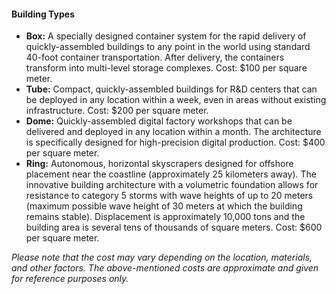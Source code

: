 #### Building Types

- **Box:** A specially designed container system for the rapid delivery of quickly-assembled buildings to any point in the world using standard 40-foot container transportation. After delivery, the containers transform into multi-level storage complexes. Cost: $100 per square meter.
- **Tube:** Compact, quickly-assembled buildings for R&D centers that can be deployed in any location within a week, even in areas without existing infrastructure. Cost: $200 per square meter.
- **Dome:** Quickly-assembled digital factory workshops that can be delivered and deployed in any location within a month. The architecture is specifically designed for high-precision digital production. Cost: $400 per square meter.
- **Ring:** Autonomous, horizontal skyscrapers designed for offshore placement near the coastline (approximately 25 kilometers away). The innovative building architecture with a volumetric foundation allows for resistance to category 5 storms with wave heights of up to 20 meters (maximum possible wave height of 30 meters at which the building remains stable). Displacement is approximately 10,000 tons and the building area is several tens of thousands of square meters. Cost: $600 per square meter.


*Please note that the cost may vary depending on the location, materials, and other factors. The above-mentioned costs are approximate and given for reference purposes only.*


